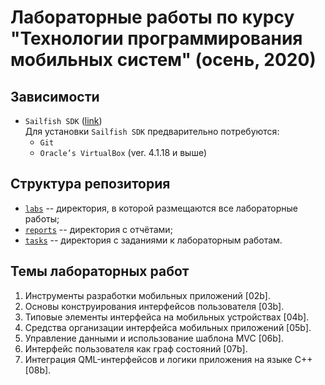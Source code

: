 # Лабораторные работы по курсу "Технологии программирования мобильных систем" (осень, 2020)
## Зависимости
* `Sailfish SDK` ([link][SailfishSDK])  
  Для установки `Sailfish SDK` предварительно потребуются:
  * `Git`
  * `Oracle’s VirtualBox` (ver. 4.1.18 и выше)

## Структура репозитория
- [`labs`](labs/) -- директория, в которой размещаются все лабораторные работы;
- [`reports`](reports/) -- директория с отчётами;
- [`tasks`](tasks/) -- директория с заданиями к лабораторным работам.

## Темы лабораторных работ
1) Инструменты разработки мобильных приложений [02b].
2) Основы конструирования интерфейсов пользователя [03b].
3) Типовые элементы интерфейса на мобильных устройствах [04b].
4) Средства организации интерфейса мобильных приложений [05b].
5) Управление данными и использование шаблона MVC [06b].
6) Интерфейс пользователя как граф состояний [07b].
7) Интеграция QML-интерфейсов и логики приложения на языке C++ [08b].

[SailfishSDK]: https://sailfishos.org/wiki/Application_SDK
